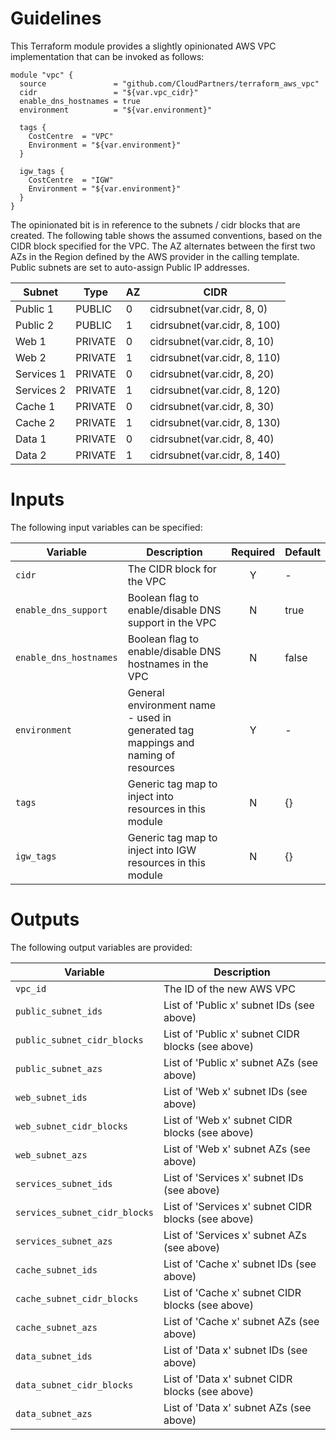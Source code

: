 # Guidelines

This Terraform module provides a slightly opinionated AWS VPC implementation that can be invoked as follows:

```
module "vpc" {
  source               = "github.com/CloudPartners/terraform_aws_vpc"
  cidr                 = "${var.vpc_cidr}"
  enable_dns_hostnames = true
  environment          = "${var.environment}"

  tags {
    CostCentre  = "VPC"
    Environment = "${var.environment}"
  }

  igw_tags {
    CostCentre  = "IGW"
    Environment = "${var.environment}"
  }  
}
```

The opinionated bit is in reference to the subnets / cidr blocks that are created.  The following table shows the assumed conventions, based on the CIDR block specified for the VPC.  The AZ alternates between the first two AZs in the Region defined by the AWS provider in the calling template.  Public subnets are set to auto-assign Public IP addresses.

| Subnet        | Type        | AZ | CIDR                         |
| ------------- | ----------- | -- | ---------------------------- |
| Public 1      | PUBLIC      |  0 | cidrsubnet(var.cidr, 8, 0)   |
| Public 2      | PUBLIC      |  1 | cidrsubnet(var.cidr, 8, 100) |
| Web 1         | PRIVATE     |  0 | cidrsubnet(var.cidr, 8, 10)  |
| Web 2         | PRIVATE     |  1 | cidrsubnet(var.cidr, 8, 110) |
| Services 1    | PRIVATE     |  0 | cidrsubnet(var.cidr, 8, 20)  |
| Services 2    | PRIVATE     |  1 | cidrsubnet(var.cidr, 8, 120) |
| Cache 1       | PRIVATE     |  0 | cidrsubnet(var.cidr, 8, 30)  |
| Cache 2       | PRIVATE     |  1 | cidrsubnet(var.cidr, 8, 130) |
| Data 1        | PRIVATE     |  0 | cidrsubnet(var.cidr, 8, 40)  |
| Data 2        | PRIVATE     |  1 | cidrsubnet(var.cidr, 8, 140) |

# Inputs

The following input variables can be specified:

| Variable               | Description                                                                       | Required | Default |
| ---------------------- | --------------------------------------------------------------------------------- | :------: | ------- |
| `cidr`                 | The CIDR block for the VPC                                                        | Y        | -       |
| `enable_dns_support`   | Boolean flag to enable/disable DNS support in the VPC                             | N        | true    |
| `enable_dns_hostnames` | Boolean flag to enable/disable DNS hostnames in the VPC                           | N        | false   |
| `environment`          | General environment name - used in generated tag mappings and naming of resources | Y        | -       |
| `tags`                 | Generic tag map to inject into resources in this module                           | N        | {}      |
| `igw_tags`             | Generic tag map to inject into IGW resources in this module                       | N        | {}      |

# Outputs

The following output variables are provided:

| Variable                      | Description                                                                       |
| ----------------------------- | --------------------------------------------------------------------------------- |
| `vpc_id`                      | The ID of the new AWS VPC                                                         |
| `public_subnet_ids`           | List of 'Public x' subnet IDs (see above)                                         |
| `public_subnet_cidr_blocks`   | List of 'Public x' subnet CIDR blocks (see above)                                 |
| `public_subnet_azs`           | List of 'Public x' subnet AZs (see above)                                         |
| `web_subnet_ids`              | List of 'Web x' subnet IDs (see above)                                            |
| `web_subnet_cidr_blocks`      | List of 'Web x' subnet CIDR blocks (see above)                                    |
| `web_subnet_azs`              | List of 'Web x' subnet AZs (see above)                                            |
| `services_subnet_ids`         | List of 'Services x' subnet IDs (see above)                                       |
| `services_subnet_cidr_blocks` | List of 'Services x' subnet CIDR blocks (see above)                               |
| `services_subnet_azs`         | List of 'Services x' subnet AZs (see above)                                       |
| `cache_subnet_ids`            | List of 'Cache x' subnet IDs (see above)                                          |
| `cache_subnet_cidr_blocks`    | List of 'Cache x' subnet CIDR blocks (see above)                                  |
| `cache_subnet_azs`            | List of 'Cache x' subnet AZs (see above)                                          |
| `data_subnet_ids`             | List of 'Data x' subnet IDs (see above)                                           |
| `data_subnet_cidr_blocks`     | List of 'Data x' subnet CIDR blocks (see above)                                   |
| `data_subnet_azs`             | List of 'Data x' subnet AZs (see above)                                           |
